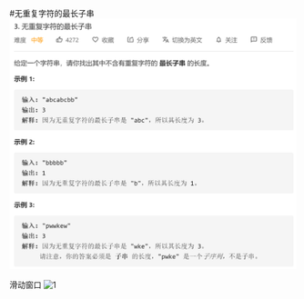#无重复字符的最长子串
![Alt text](https://github.com/DVampire/leetcode_solution/blob/master/0003_lengthOfLongestSubstring/images/1.png)

滑动窗口
![1](http://latex.codecogs.com/svg.latex?O(N)})